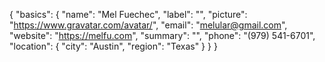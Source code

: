 {
    "basics": {
      "name": "Mel Fuechec",
      "label": "",
      "picture": "https://www.gravatar.com/avatar/",
      "email": "melular@gmail.com",
      "website": "https://melfu.com",
      "summary": "",
      "phone": "(979) 541-6701",
      "location": {
        "city": "Austin",
        "region": "Texas"
      }
    }
}
